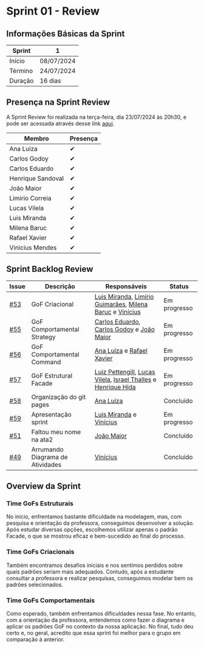 # Sprint 01 - Review

## Informações Básicas da Sprint

| Sprint  | 1             |
|---------|---------------|
| Início  | 08/07/2024    |
| Término | 24/07/2024    |
| Duração | 16 dias       |

## Presença na Sprint Review 

A Sprint Review foi realizada na terça-feira, dia 23/07/2024 às 20h30, e pode ser acessada através desse link [aqui](https://youtu.be/0TmxRy5W0I8).

| Membro                | Presença |
|-----------------------|----------|
| Ana Luiza             | ✔        |
| Carlos Godoy          | ✔        |
| Carlos Eduardo        | ✔        |
| Henrique Sandoval     | ✔        |
| João Maior            | ✔        |
| Limirio Correia       | ✔        |
| Lucas Vilela          | ✔        |
| Luis Miranda          | ✔        |
| Milena Baruc          | ✔        |
| Rafael Xavier         | ✔        |
| Vinicius Mendes       | ✔        |

## Sprint Backlog Review

| Issue | Descrição | Responsáveis | Status |
|-------|-----------|--------------|--------|
| [#53](https://github.com/UnBArqDsw2024-1/2024.1_G2_My_Music/issues/53)   | GoF Criacional                     | [Luis Miranda](https://github.com/LuisMiranda10), [Limírio Guimarães](https://github.com/LimirioGuimaraes), [Milena Baruc](https://github.com/MilenaBaruc) e [Vinícius](https://github.com/yabamiah)            | Em progresso
| [#55](https://github.com/UnBArqDsw2024-1/2024.1_G2_My_Music/issues/55)   | GoF Comportamental Strategy        | [Carlos Eduardo](https://github.com/CarlosEduardoMendesdeMesquita), [Carlos Godoy](https://github.com/CDGodoy) e [João Maior](https://github.com/Jvsoutomaior)            | Em progresso
| [#56](https://github.com/UnBArqDsw2024-1/2024.1_G2_My_Music/issues/56)   | GoF Comportamental Command         | [Ana Luíza](https://github.com/analuizargds) e [Rafael Xavier](https://github.com/rafaelxavierr)           | Em progresso
| [#57](https://github.com/UnBArqDsw2024-1/2024.1_G2_My_Music/issues/57)   | GoF Estrutural Facade         | [Luiz Pettengill](https://github.com/LuizPettengill), [Lucas Vilela](https://github.com/Lucas-AV), [Israel Thalles](https://github.com/IsraelThalles) e [Henrique Hida](https://github.com/HenriqueHida)            | Em progresso
| [#58](https://github.com/UnBArqDsw2024-1/2024.1_G2_My_Music/issues/58)   | Organização do git pages         | [Ana Luíza](https://github.com/analuizargds)            | Concluído
| [#59](https://github.com/UnBArqDsw2024-1/2024.1_G2_My_Music/issues/59)   | Apresentação sprint         |  [Luis Miranda](https://github.com/LuisMiranda10) e  [Vinícius](https://github.com/yabamiah)          | Em progresso
| [#51](https://github.com/UnBArqDsw2024-1/2024.1_G2_My_Music/issues/51)    | Faltou meu nome na ata2         | [João Maior](https://github.com/Jvsoutomaior)             | Concluído
| [#49](https://github.com/UnBArqDsw2024-1/2024.1_G2_My_Music/issues/49) | Arrumando Diagrama de Atividades | [Vinícius](https://github.com/yabamiah) | Concluído |

## Overview da Sprint

### Time GoFs Estruturais
No início, enfrentamos bastante dificuldade na modelagem, mas, com pesquisa e orientação da professora, conseguimos desenvolver a solução. Após estudar diversas opções, escolhemos utilizar apenas o padrão Facade, o que se mostrou eficaz e bem-sucedido ao final do processo.

### Time GoFs Criacionais
Também encontramos desafios iniciais e nos sentimos perdidos sobre quais padrões seriam mais adequados. Contudo, após a estudante consultar a professora e realizar pesquisas, conseguimos modelar bem os padrões selecionados.

### Time GoFs Comportamentais
Como esperado, também enfrentamos dificuldades nessa fase. No entanto, com a orientação da professora, entendemos como fazer o diagrama e aplicar os padrões GoF no contexto da nossa aplicação. No final, tudo deu certo e, no geral, acredito que essa sprint foi melhor para o grupo em comparação à anterior.
